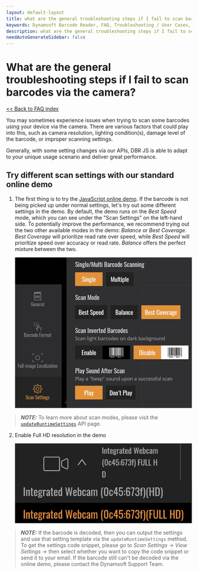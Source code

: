 ```yaml
---
layout: default-layout
title: what are the general troubleshooting steps if I fail to scan barcodes from camera?
keywords: Dynamsoft Barcode Reader, FAQ, Troubleshooting / User Cases, general troubleshooting, decode fails
description: what are the general troubleshooting steps if I fail to scan barcodes from camera?
needAutoGenerateSidebar: false
---
```


# What are the general troubleshooting steps if I fail to scan barcodes via the camera?

[<< Back to FAQ index](index.md)


You may sometimes experience issues when trying to scan some barcodes using your device via the camera. There are various factors that could play into this, such as camera resolution, lighting condition(s), damage level of the barcode, or improper scanning settings.

Generally, with some setting changes via our APIs, DBR JS is able to adapt to your unique usage scenario and deliver great performance.

## Try different scan settings with our standard online demo
1. The first thing is to try the [JavaScript online demo](https://demo.dynamsoft.com/barcode-reader-js/). If the barcode is not being picked up under normal settings, let's try out some different settings in the demo. By default, the demo runs on the *Best Speed* mode, which you can see under the "Scan Settings" on the left-hand side. To potentially improve the performance, we recommend trying out the two other available modes in the demo: *Balance* or *Best Coverage*. *Best Coverage* will prioritize read rate over speed, while *Best Speed* will prioritize speed over accuracy or read rate. *Balance* offers the perfect mixture between the two. 

      ![Best coverage](../assets/best_coverage.jpg)

> **_NOTE:_**  To learn more about scan modes, please visit the [`updateRuntimeSettings`](../api-reference/BarcodeReader.md#updateruntimesettings) API page.

2. Enable Full HD resolution in the demo

      ![Full HD](../assets/full_hd.jpg)

> **_NOTE:_** If the barcode is decoded, then you can output the settings and use that setting template via the `updateRuntimeSettings` method. To get the settings code snippet, please go to *Scan Settings* -> *View Settings* -> then select whether you want to copy the code snippet or send it to your email. If the barcode still can't be decoded via the online demo, please contact the Dynamsoft Support Team.